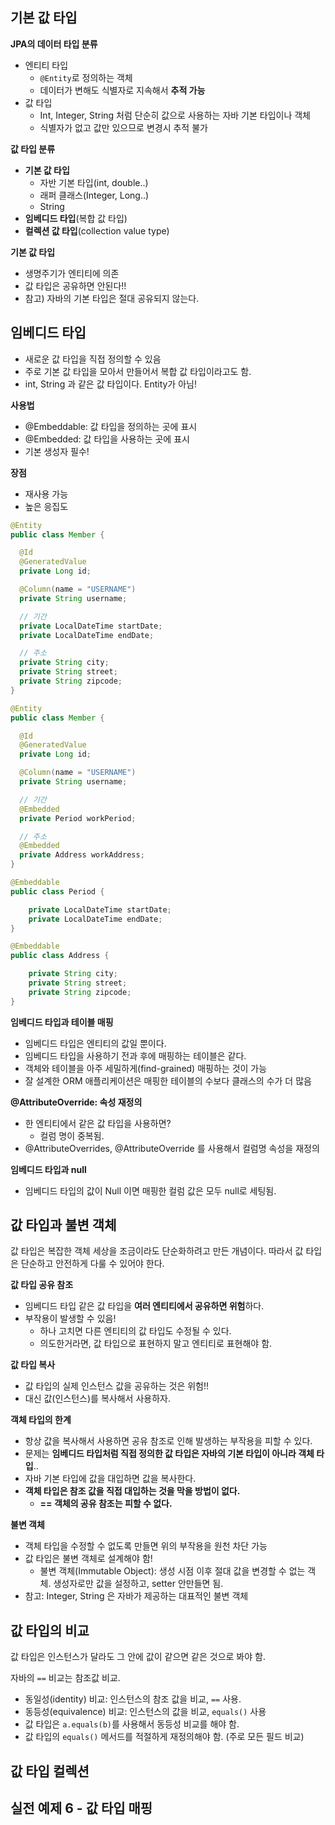 ## 기본 값 타입

**JPA의 데이터 타입 분류**

- 엔티티 타입
  - `@Entity`로 정의하는 객체
  - 데이터가 변해도 식별자로 지속해서 **추적 가능**
- 값 타입
  - Int, Integer, String 처럼 단순히 값으로 사용하는 자바 기본 타입이나 객체
  - 식별자가 없고 값만 있으므로 변경시 추적 불가



**값 타입 분류**

- **기본 값 타입**
  - 자반 기본 타입(int, double..)
  - 래퍼 클래스(Integer, Long..)
  - String
- **임베디드 타입**(복합 값 타입)
- **컬렉션 값 타입**(collection value type)



**기본 값 타입**

- 생명주기가 엔티티에 의존
- 값 타입은 공유하면 안된다!!
- 참고) 자바의 기본 타입은 절대 공유되지 않는다.



## 임베디드 타입

- 새로운 값 타입을 직접 정의할 수 있음
- 주로 기본 값 타입을 모아서 만들어서 복합 값 타입이라고도 함.
- int, String 과 같은 값 타입이다. Entity가 아님!



**사용법**

- @Embeddable: 값 타입을 정의하는 곳에 표시
- @Embedded: 값 타입을 사용하는 곳에 표시
- 기본 생성자 필수!



**장점**

- 재사용 가능
- 높은 응집도



```java
@Entity
public class Member {

  @Id
  @GeneratedValue
  private Long id;

  @Column(name = "USERNAME")
  private String username;

  // 기간
  private LocalDateTime startDate;
  private LocalDateTime endDate;

  // 주소
  private String city;
  private String street;
  private String zipcode;
}
```



```java
@Entity
public class Member {

  @Id
  @GeneratedValue
  private Long id;

  @Column(name = "USERNAME")
  private String username;

  // 기간
  @Embedded
  private Period workPeriod;

  // 주소
  @Embedded
  private Address workAddress;
}

@Embeddable
public class Period {

    private LocalDateTime startDate;
    private LocalDateTime endDate;
}

@Embeddable
public class Address {

    private String city;
    private String street;
    private String zipcode;
}
```



**임베디드 타입과 테이블 매핑**

- 임베디드 타입은 엔티티의 값일 뿐이다.
- 임베디드 타입을 사용하기 전과 후에 매핑하는 테이블은 같다.
- 객체와 테이블을 아주 세밀하게(find-grained) 매핑하는 것이 가능 
- 잘 설계한 ORM 애플리케이션은 매핑한 테이블의 수보다 클래스의 수가 더 많음



**@AttributeOverride: 속성 재정의**

- 한 엔티티에서 같은 값 타입을 사용하면?
  - 컬럼 명이 중복됨.
- @AttributeOverrides, @AttributeOverride 를 사용해서 컬럼명 속성을 재정의



**임베디드 타입과 null**

- 임베디드 타입의 값이 Null 이면 매핑한 컬럼 값은 모두 null로 세팅됨.



## 값 타입과 불변 객체

값 타입은 복잡한 객체 세상을 조금이라도 단순화하려고 만든 개념이다. 따라서 값 타입은 단순하고 안전하게 다룰 수 있어야 한다.



**값 타입 공유 참조**

- 임베디드 타입 같은 값 타입을 **여러 엔티티에서 공유하면 위험**하다.
- 부작용이 발생할 수 있음!
  - 하나 고치면 다른 엔티티의 값 타입도 수정될 수 있다.
  - 의도한거라면, 값 타입으로 표현하지 말고 엔티티로 표현해야 함.



**값 타입 복사**

- 값 타입의 실제 인스턴스 값을 공유하는 것은 위험!!
- 대신 값(인스턴스)를 복사해서 사용하자.



**객체 타입의 한계**

- 항상 값을 복사해서 사용하면 공유 참조로 인해 발생하는 부작용을 피할 수 있다.
- 문제는 **임베디드 타입처럼 직접 정의한 값 타입은 자바의 기본 타입이 아니라 객체 타입**..
- 자바 기본 타입에 값을 대입하면 값을 복사한다.
- **객체 타입은 참조 값을 직접 대입하는 것을 막을 방법이 없다.**
  - **== 객체의 공유 참조는 피할 수 없다.**



**불변 객체**

- 객체 타입을 수정할 수 없도록 만들면 위의 부작용을 원천 차단 가능
- 값 타입은 불변 객체로 설계해야 함!
  - 불변 객체(Immutable Object): 생성 시점 이후 절대 값을 변경할 수 없는 객체. 생성자로만 값을 설정하고, setter 안만들면 됨.
- 참고: Integer, String 은 자바가 제공하는 대표적인 불변 객체



## 값 타입의 비교

값 타입은 인스턴스가 달라도 그 안에 값이 같으면 같은 것으로 봐야 함.

자바의 `==` 비교는 참조값 비교.



- 동일성(identity) 비교: 인스턴스의 참조 값을 비교, `==` 사용.
- 동등성(equivalence) 비교: 인스턴스의 값을 비교, `equals()` 사용
- 값 타입은 `a.equals(b)`를 사용해서 동등성 비교를 해야 함.
- 값 타입의 `equals()` 메서드를 적절하게 재정의해야 함. (주로 모든 필드 비교)



## 값 타입 컬렉션





## 실전 예제 6 - 값 타입 매핑